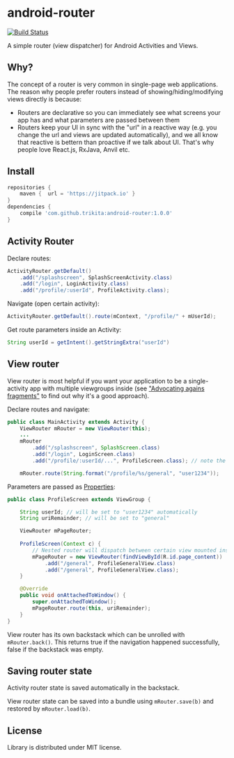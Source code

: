 # android-router

[![Build Status](https://travis-ci.org/trikita/android-router.svg?branch=master)](https://travis-ci.org/trikita/android-router)

A simple router (view dispatcher) for Android Activities and Views.

## Why?

The concept of a router is very common in single-page web applications. The reason why people prefer routers instead of showing/hiding/modifying views directly is because:

- Routers are declarative so you can immediately see what screens your app has
	and what parameters are passed between them
- Routers keep your UI in sync with the "url" in a reactive way (e.g. you
	change the url and views are updated automatically), and we all know that
	reactive is bettern than proactive if we talk about UI. That's why people
	love React.js, RxJava, Anvil etc.

## Install

```gradle
repositories {
	maven {  url = 'https://jitpack.io' }
}
dependencies {
	compile 'com.github.trikita:android-router:1.0.0'
}
```

## Activity Router

Declare routes:

```java
ActivityRouter.getDefault()
	.add("/splashscreen", SplashScreenActivity.class)
	.add("/login", LoginActivity.class)
	.add("/profile/:userId", ProfileActivity.class);
```

Navigate (open certain activity):

```java
ActivityRouter.getDefault().route(mContext, "/profile/" + mUserId);
```

Get route parameters inside an Activity:

```java
String userId = getIntent().getStringExtra("userId")
```

## View router

View router is most helpful if you want your application to be a single-activity app with multiple viewgroups inside (see ["Advocating agains fragments"](https://corner.squareup.com/2014/10/advocating-against-android-fragments.html) to find out why it's a good approach).

Declare routes and navigate:

```java
public class MainActivity extends Activity {
	ViewRouter mRouter = new ViewRouter(this);
	...
	mRouter
		.add("/splashscreen", SplashScreen.class)
		.add("/login", LoginScreen.class)
		.add("/profile/:userId/...", ProfileScreen.class); // note the "..." - it allows to nest view routers

	mRouter.route(String.format("/profile/%s/general", "user1234"));
```

Parameters are passed as [Properties]():

```java
public class ProfileScreen extends ViewGroup {

	String userId; // will be set to "user1234" automatically
	String uriRemainder; // will be set to "general"

	ViewRouter mPageRouter;
	
	ProfileScreen(Context c) {
		// Nested router will dispatch between certain view mounted inside the current one
		mPageRouter = new ViewRouter(findViewById(R.id.page_content))
			.add("/general", ProfileGeneralView.class)
			.add("/general", ProfileGeneralView.class);
	}

	@Override
	public void onAttachedToWindow() {
		super.onAttachedToWindow();
		mPageRouter.route(this, uriRemainder);
	}
}
```

View router has its own backstack which can be unrolled with `mRouter.back()`.
This returns true if the navigation happened successfully, false if the
backstack was empty.

## Saving router state

Activity router state is saved automatically in the backstack.

View router state can be saved into a bundle using `mRouter.save(b)` and restored by `mRouter.load(b)`.

## License

Library is distributed under MIT license.
